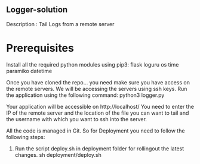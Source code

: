 ## Logger-solution
Description : Tail Logs from a remote server

# Prerequisites 
Install all the required python modules using pip3:
flask 
loguru
os
time
paramiko
datetime 


Once you have cloned the repo... you need make sure you have access on the remote servers. We will be accessing the servers using ssh keys.
Run the application using the following command:
python3 logger.py

Your application will be accessible on http://localhost/
You need to enter the IP of the remote server and the location of the file you can want to tail and the username with which you want to ssh into the server.

All the code is managed in Git. So for Deployment you need to follow the following steps:

1. Run the script deploy.sh in deployment folder for rollingout the latest changes.
sh deployment/deploy.sh
